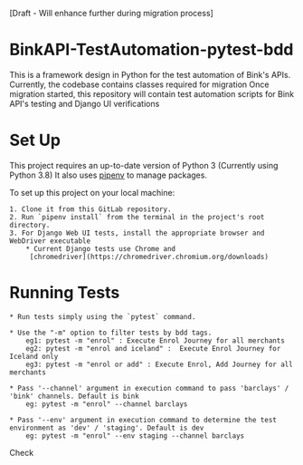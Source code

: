 [Draft - Will enhance further during migration process]

# BinkAPI-TestAutomation-pytest-bdd
This is a framework design in Python for the test automation of Bink's APIs.
Currently, the codebase contains classes required for migration
Once migration started, this repository will contain test automation scripts for Bink API's testing 
and Django UI verifications

#  Set Up
This project requires an up-to-date version of Python 3 (Currently using Python 3.8)
 It also uses [pipenv](https://pipenv.readthedocs.io/) to manage packages.

To set up this project on your local machine:

    1. Clone it from this GitLab repository.
    2. Run `pipenv install` from the terminal in the project's root directory.
    3. For Django Web UI tests, install the appropriate browser and WebDriver executable
        * Current Django tests use Chrome and
         [chromedriver](https://chromedriver.chromium.org/downloads) 
       
# Running Tests
    * Run tests simply using the `pytest` command.
    
    * Use the "-m" option to filter tests by bdd tags. 
        eg1: pytest -m "enrol" : Execute Enrol Journey for all merchants
        eg2: pytest -m "enrol and iceland" :  Execute Enrol Journey for Iceland only
        eg3: pytest -m "enrol or add" : Execute Enrol, Add Journey for all merchants
        
    * Pass '--channel' argument in execution command to pass 'barclays' /  'bink' channels. Default is bink
        eg: pytest -m "enrol" --channel barclays
        
    * Pass '--env' argument in execution command to determine the test environment as 'dev' / 'staging'. Default is dev
        eg: pytest -m "enrol" --env staging --channel barclays
        
Check 